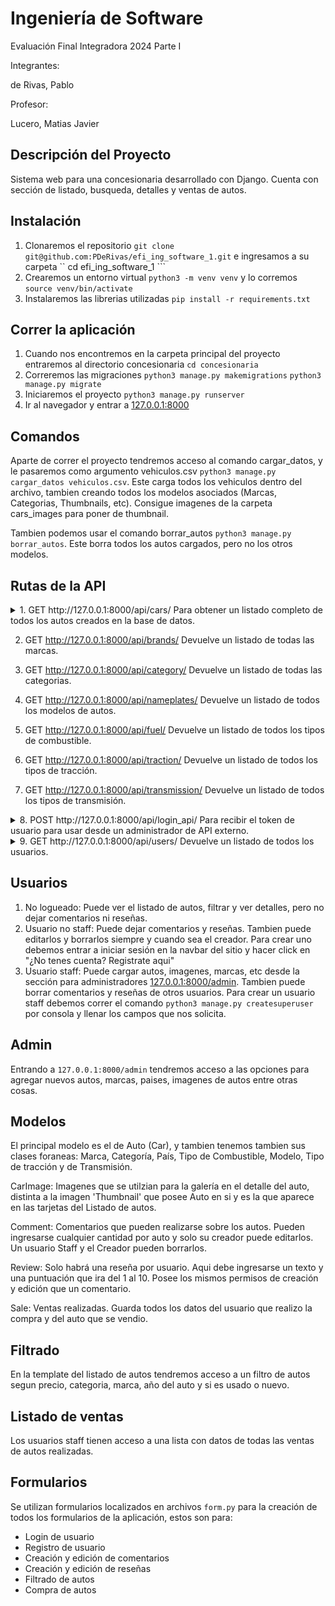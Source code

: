 # Ingeniería de Software

Evaluación Final Integradora 2024 Parte I

Integrantes:

de Rivas, Pablo

Profesor:

Lucero, Matias Javier

## Descripción del Proyecto

Sistema web para una concesionaria desarrollado con Django. Cuenta con sección de listado, busqueda, detalles y ventas de autos.

## Instalación

1. Clonaremos el repositorio ``` git clone git@github.com:PDeRivas/efi_ing_software_1.git ``` e ingresamos a su carpeta `` cd efi_ing_software_1 ```
2. Crearemos un entorno virtual ``` python3 -m venv venv ``` y lo corremos ``` source venv/bin/activate ```
3. Instalaremos las librerias utilizadas ``` pip install -r requirements.txt ```

## Correr la aplicación

1. Cuando nos encontremos en la carpeta principal del proyecto entraremos al directorio concesionaria ``` cd concesionaria ```
2. Correremos las migraciones ``` python3 manage.py makemigrations ``` ``` python3 manage.py migrate ```
3. Iniciaremos el proyecto ``` python3 manage.py runserver ```
4. Ir al navegador y entrar a [127.0.0.1:8000](http://127.0.0.1:8000/)

## Comandos

Aparte de correr el proyecto tendremos acceso al comando cargar_datos, y le pasaremos como argumento vehiculos.csv ``` python3 manage.py cargar_datos vehiculos.csv ```. Este carga todos los vehiculos dentro del archivo, tambien creando todos los modelos asociados (Marcas, Categorias, Thumbnails, etc). Consigue imagenes de la carpeta cars_images para poner de thumbnail.

Tambien podemos usar el comando borrar_autos ``` python3 manage.py borrar_autos ```. Este borra todos los autos cargados, pero no los otros modelos.

## Rutas de la API

<details>
  <summary>1. GET http://127.0.0.1:8000/api/cars/ Para obtener un listado completo de todos los autos creados en la base de datos.</summary>
  
   ### Devuelve los siguientes elementos de cada auto:
  
   id
   
   Year (año)
   
   Brand (marca) anidado del modelo marca.
   
   Category (categoría) anidado del modelo categoría.
   
   Country (país) anidado del modelo país.
   
   Fuel (combustible) anidado del modelo combustible.
   
   Nameplate (modelo) anidado del modelo "Modelo" (El nombre nameplate no significa exactamente modelo, pero usar el nombre Model crea problemas con la clase Model de Django).
   
   Traction (tracción) anidado del modelo tracción.
   
   Transmission (transmisión) anidado del modelo transmisión.
   
   Used (usado).
   
   Km (kilometros).
   
   Cylinders (cilindrado).
   
   Price (precio).
   
   Sold (vendido).
</details>

2. GET http://127.0.0.1:8000/api/brands/ Devuelve un listado de todas las marcas.

3. GET http://127.0.0.1:8000/api/category/ Devuelve un listado de todas las categorias.

4. GET http://127.0.0.1:8000/api/nameplates/ Devuelve un listado de todos los modelos de autos.

5. GET http://127.0.0.1:8000/api/fuel/ Devuelve un listado de todos los tipos de combustible.

6. GET http://127.0.0.1:8000/api/traction/ Devuelve un listado de todos los tipos de tracción.

7. GET http://127.0.0.1:8000/api/transmission/ Devuelve un listado de todos los tipos de transmisión.

<details>

<summary>8. POST http://127.0.0.1:8000/api/login_api/ Para recibir el token de usuario para usar desde un administrador de API externo.</summary>

  Necesitamos enviar los siguientes datos:
  
  "username" Nombre de usuario

  "password" Contraseña

  Nos devuelve un token, para usarlo en los sitios que necesite autenticación enviaremos:

  Header ``` Authorization ``` valor ``` Token [nuestro token] ```
</details>
  
<details>

<summary>9. GET http://127.0.0.1:8000/api/users/ Devuelve un listado de todos los usuarios.</summary>

Necesitamos habernos logeado en la sesión actual en el navegador o enviar el Token de usuario en la API. Tambien podemos crear usuarios mediante el método POST:

  1. "username" Nombre del usuario a crear. No puede repetirse con uno ya existente.
  
  2. "password": Contraseña del nuevo usuario.
  
  3. "first_name" Nombre

  4. "last_name" Apellido

  5. "email" Mail del nuevo usuario. Tampoco puede repetirse. 
</details>

## Usuarios

1. No logueado: Puede ver el listado de autos, filtrar y ver detalles, pero no dejar comentarios ni reseñas.
2. Usuario no staff: Puede dejar comentarios y reseñas. Tambien puede editarlos y borrarlos siempre y cuando sea el creador. Para crear uno debemos entrar a iniciar sesión en la navbar del sitio y hacer click en "¿No tenes cuenta? Registrate aqui"
3. Usuario staff: Puede cargar autos, imagenes, marcas, etc desde la sección para administradores [127.0.0.1:8000/admin](http://127.0.0.1:8000/admin). Tambien puede borrar comentarios y reseñas de otros usuarios. Para crear un usuario staff debemos correr el comando ``` python3 manage.py createsuperuser ``` por consola y llenar los campos que nos solicita.

## Admin

Entrando a ``` 127.0.0.1:8000/admin ``` tendremos acceso a las opciones para agregar nuevos autos, marcas, paises, imagenes de autos entre otras cosas.

## Modelos

El principal modelo es el de Auto (Car), y tambien tenemos tambien sus clases foraneas: Marca, Categoría, País, Tipo de Combustible, Modelo, Tipo de tracción y de Transmisión.

CarImage: Imagenes que se utilzian para la galería en el detalle del auto, distinta a la imagen 'Thumbnail' que posee Auto en si y es la que aparece en las tarjetas del Listado de autos.

Comment: Comentarios que pueden realizarse sobre los autos. Pueden ingresarse cualquier cantidad por auto y solo su creador puede editarlos. Un usuario Staff y el Creador pueden borrarlos.

Review: Solo habrá una reseña por usuario. Aqui debe ingresarse un texto y una puntuación que ira del 1 al 10. Posee los mismos permisos de creación y edición que un comentario.

Sale: Ventas realizadas. Guarda todos los datos del usuario que realizo la compra y del auto que se vendio.

## Filtrado

En la template del listado de autos tendremos acceso a un filtro de autos segun precio, categoria, marca, año del auto y si es usado o nuevo.

## Listado de ventas

Los usuarios staff tienen acceso a una lista con datos de todas las ventas de autos realizadas.

## Formularios

Se utilizan formularios localizados en archivos ``` form.py ``` para la creación de todos los formularios de la aplicación, estos son para:
* Login de usuario
* Registro de usuario
* Creación y edición de comentarios
* Creación y edición de reseñas
* Filtrado de autos
* Compra de autos
